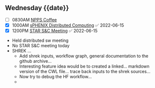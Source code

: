 ## Wednesday {{date}}

- [ ] 0830AM [NPPS Coffee](https://bnl.zoomgov.com/j/16157150845?pwd=NXNqTi9ZWEFBKzYwRXQ5U3NXU1dBZz09)
- [x] 1000AM [sPHENIX Distributed Computing](https://bnl.zoomgov.com/j/16157150845?pwd=NXNqTi9ZWEFBKzYwRXQ5U3NXU1dBZz09) ✅ 2022-06-15
- [x] 1200PM [STAR S&C Meeting](https://lbnl.zoom.us/j/97026562983?pwd=VGVXbzhYUUhheEJ2cFMyVVdVRXowZz09) ✅ 2022-06-15

- Held distributed sw meeting
- No STAR S&C meeting today
- SHREK ...
	- Add shrek inputs, workflow graph, general documentation to the github archive...
	- Interesting feature idea would be to created a linked... markdown version of the CWL file... trace back inputs to the shrek sources...
	- Now try to debug the HF workflow...
	- 

